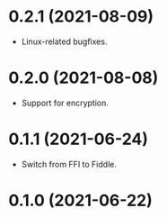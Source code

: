 # 0.2.1 (2021-08-09)

* Linux-related bugfixes.

# 0.2.0 (2021-08-08)

* Support for encryption.

# 0.1.1 (2021-06-24)

* Switch from FFI to Fiddle.

# 0.1.0 (2021-06-22)